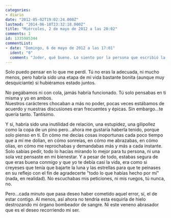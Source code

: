 ```yaml
---
categories:
- diario
date: "2012-05-02T19:02:24.000Z"
lastmod: "2014-06-10T23:32:18.000Z"
title: "Miércoles, 2 de mayo de 2012 a las 20:02"
comments: 1
id: 1335985344
commentList:
- date: "Domingo, 6 de mayo de 2012 a las 17:01"
  ident: "0"
  comment: "Joder, qué bueno. Lo siento por la persona que escribió la entrada aunque he de decirle que seguro que habrá mejores errores en su vida. x)"
---
```


Solo puedo pensar en lo que me perdí. Tú no eras la adecuada, ni mucho menos, pero habría sido una etapa de mi vida bastante bonita (aunque muy desquiciante) si hubiéramos estado juntos.  
  
No pegábamos ni con cola, jamás habría funcionado. Tú solo pensabas en ti misma y yo en ambos.  
Nuestros carácteres chocaban a más no poder, pocas veces estábamos de acuerdo y nuestras discusiones eran frecuentes y épicas. Sin embargo...te quería tanto. Tantísimo.   
  
Y sí, habría sido una inutilidad de relación, una estupidez, una gilipollez como la copa de un pino pero...ahora me gustaría haberla tenido, porque solo pienso en ti. En cómo me decías cosas inoportunas cada poco tiempo que a mí me dolían, en cómo sonreías, en cómo me abrazabas, en cómo olías, en cómo me reprochabas y demandabas más y más a cada instante. Solo sabías pedir, todo lo hacías mirando lo mejor para tu persona, ni una sola vez pensaste en mi bienestar. Y a pesar de todo, estabas segura de que eras buena conmigo y que yo te debía casi la vida, era como si creyeses que tenía que bajarte la luna y las estrellas para que te peinases en su reflejo con el fin de agradecerte "todo lo que habías hecho por mí" (nada, en realidad). No escuchabas mis peticiones, ni mis ruegos, tú nunca, no.  
  
Pero...cada minuto que pasa deseo haber cometido aquel error, sí, el de estar contigo. Al menos, así ahora no tendría esta esquirla de hielo destrozando mi órgano bombeador de sangre. Ni este veneno abrasador que es el deseo recorriendo mi ser.